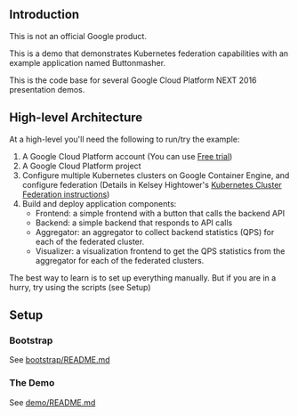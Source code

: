 ## Introduction
This is not an official Google product.

This is a demo that demonstrates Kubernetes federation capabilities with an example application named Buttonmasher.

This is the code base for several Google Cloud Platform NEXT 2016 presentation demos.

## High-level Architecture
At a high-level you'll need the following to run/try the example:

1. A Google Cloud Platform account (You can use [Free trial](https://cloud.google.com/free-trial/))
1. A Google Cloud Platform project
1. Configure multiple Kubernetes clusters on Google Container Engine, and configure federation (Details in Kelsey Hightower's [Kubernetes Cluster Federation instructions](https://github.com/kelseyhightower/kubernetes-cluster-federation))
1. Build and deploy application components:
   * Frontend: a simple frontend with a button that calls the backend API
   * Backend: a simple backend that responds to API calls
   * Aggregator: an aggregator to collect backend statistics (QPS) for each of the federated cluster.
   * Visualizer: a visualization frontend to get the QPS statistics from the aggregator for each of the federated clusters.

The best way to learn is to set up everything manually. But if you are in a hurry, try using the scripts (see Setup)

## Setup
### Bootstrap
See [bootstrap/README.md](bootstrap/README.md)

### The Demo
See [demo/README.md](demo/README.md)

